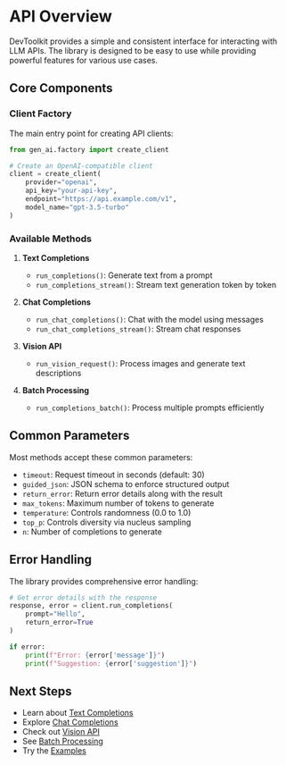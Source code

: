 # API Overview

DevToolkit provides a simple and consistent interface for interacting with LLM APIs. The library is designed to be easy to use while providing powerful features for various use cases.

## Core Components

### Client Factory

The main entry point for creating API clients:

```python
from gen_ai.factory import create_client

# Create an OpenAI-compatible client
client = create_client(
    provider="openai",
    api_key="your-api-key",
    endpoint="https://api.example.com/v1",
    model_name="gpt-3.5-turbo"
)
```

### Available Methods

1. **Text Completions**
   - `run_completions()`: Generate text from a prompt
   - `run_completions_stream()`: Stream text generation token by token

2. **Chat Completions**
   - `run_chat_completions()`: Chat with the model using messages
   - `run_chat_completions_stream()`: Stream chat responses

3. **Vision API**
   - `run_vision_request()`: Process images and generate text descriptions

4. **Batch Processing**
   - `run_completions_batch()`: Process multiple prompts efficiently

## Common Parameters

Most methods accept these common parameters:

- `timeout`: Request timeout in seconds (default: 30)
- `guided_json`: JSON schema to enforce structured output
- `return_error`: Return error details along with the result
- `max_tokens`: Maximum number of tokens to generate
- `temperature`: Controls randomness (0.0 to 1.0)
- `top_p`: Controls diversity via nucleus sampling
- `n`: Number of completions to generate

## Error Handling

The library provides comprehensive error handling:

```python
# Get error details with the response
response, error = client.run_completions(
    prompt="Hello",
    return_error=True
)

if error:
    print(f"Error: {error['message']}")
    print(f"Suggestion: {error['suggestion']}")
```

## Next Steps

- Learn about [Text Completions](text-completions.md)
- Explore [Chat Completions](chat-completions.md)
- Check out [Vision API](vision-api.md)
- See [Batch Processing](batch-processing.md)
- Try the [Examples](../examples/basic-usage.md)
